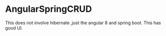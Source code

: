 # AngularSpringCRUD
This does not involve hibernate ,just the angular 8 and spring boot. This has good UI.
